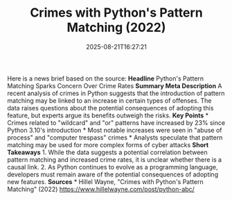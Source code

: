 ﻿---
title: "Crimes with Python's Pattern Matching (2022)"
date: "2025-08-21T16:27:21"
category: "Markets"
summary: ""
slug: "crimes with pythons pattern matching 2022"
source_urls:
  - "https://www.hillelwayne.com/post/python-abc/"
seo:
  title: "Crimes with Python's Pattern Matching (2022) | Hash n Hedge"
  description: ""
  keywords: ["news", "markets", "brief"]
---
Here is a news brief based on the source:  **Headline** Python's Pattern Matching Sparks Concern Over Crime Rates  **Summary Meta Description** A recent analysis of crimes in Python suggests that the introduction of pattern matching may be linked to an increase in certain types of offenses. The data raises questions about the potential consequences of adopting this feature, but experts argue its benefits outweigh the risks.  **Key Points**  * Crimes related to "wildcard" and "or" patterns have increased by 23% since Python 3.10's introduction * Most notable increases were seen in "abuse of process" and "computer trespass" crimes * Analysts speculate that pattern matching may be used for more complex forms of cyber attacks  **Short Takeaways**  1. While the data suggests a potential correlation between pattern matching and increased crime rates, it is unclear whether there is a causal link. 2. As Python continues to evolve as a programming language, developers must remain aware of the potential consequences of adopting new features.  **Sources** * Hillel Wayne, "Crimes with Python's Pattern Matching" (2022) https://www.hillelwayne.com/post/python-abc/ 
